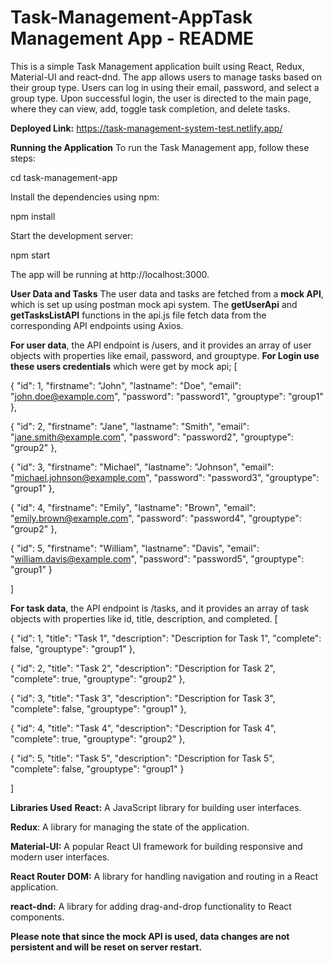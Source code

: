 # Task-Management-AppTask Management App - README

This is a simple Task Management application built using React, Redux, Material-UI and react-dnd. The app allows users to manage tasks based on their group type. Users can log in using their email, password, and select a group type. Upon successful login, the user is directed to the main page, where they can view, add, toggle task completion, and delete tasks.

**Deployed Link:**
https://task-management-system-test.netlify.app/

**Running the Application**
To run the Task Management app, follow these steps:

cd task-management-app

Install the dependencies using npm:

npm install

Start the development server:

npm start

The app will be running at http://localhost:3000.


**User Data and Tasks**
The user data and tasks are fetched from a **mock API**, which is set up using postman mock api system. The **getUserApi** and **getTasksListAPI** functions in the api.js file fetch data from the corresponding API endpoints using Axios.

**For user data**, the API endpoint is /users, and it provides an array of user objects with properties like email, password, and grouptype.
**For Login use these users credentials** which were get by mock api;
[

{
"id": 1,
"firstname": "John",
"lastname": "Doe",
"email": "john.doe@example.com",
"password": "password1",
"grouptype": "group1"
},

{
"id": 2,
"firstname": "Jane",
"lastname": "Smith",
"email": "jane.smith@example.com",
"password": "password2",
"grouptype": "group2"
},

{
"id": 3,
"firstname": "Michael",
"lastname": "Johnson",
"email": "michael.johnson@example.com",
"password": "password3",
"grouptype": "group1"
},

{
"id": 4,
"firstname": "Emily",
"lastname": "Brown",
"email": "emily.brown@example.com",
"password": "password4",
"grouptype": "group2"
},

{
"id": 5,
"firstname": "William",
"lastname": "Davis",
"email": "william.davis@example.com",
"password": "password5",
"grouptype": "group1"
}

]


**For task data**, the API endpoint is /tasks, and it provides an array of task objects with properties like id, title, description, and completed.
[

{
"id": 1,
"title": "Task 1",
"description": "Description for Task 1",
"complete": false,
"grouptype": "group1"
},

{
"id": 2,
"title": "Task 2",
"description": "Description for Task 2",
"complete": true,
"grouptype": "group2"
},

{
"id": 3,
"title": "Task 3",
"description": "Description for Task 3",
"complete": false,
"grouptype": "group1"
},

{
"id": 4,
"title": "Task 4",
"description": "Description for Task 4",
"complete": true,
"grouptype": "group2"
},

{
"id": 5,
"title": "Task 5",
"description": "Description for Task 5",
"complete": false,
"grouptype": "group1"
}

]

**Libraries Used**
**React:** A JavaScript library for building user interfaces.

**Redux**: A library for managing the state of the application.

**Material-UI:** A popular React UI framework for building responsive and modern user interfaces.

**React Router DOM:** A library for handling navigation and routing in a React application.

**react-dnd:** A library for adding drag-and-drop functionality to React components.

**Please note that since the mock API is used, data changes are not persistent and will be reset on server restart.**
